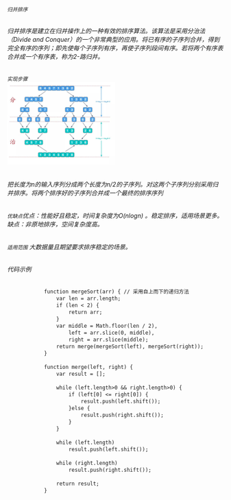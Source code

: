 ###### `归并排序`
###### 归并排序是建立在归并操作上的一种有效的排序算法。该算法是采用分治法（Divide and Conquer）的一个非常典型的应用。将已有序的子序列合并，得到完全有序的序列；即先使每个子序列有序，再使子序列段间有序。若将两个有序表合并成一个有序表，称为2-路归并。
###### `实现步骤`<br><img src="/img/20200813162724.jpg" width="50%" hight="30%">
###### 把长度为n的输入序列分成两个长度为n/2的子序列。对这两个子序列分别采用归并排序。将两个排序好的子序列合并成一个最终的排序序列
###### `优缺点`优点：性能好且稳定，时间复杂度为O(nlogn) 。稳定排序，适用场景更多。缺点：非原地排序，空间复杂度高。
###### `适用范围` 大数据量且期望要求排序稳定的场景。
###### 代码示例

                function mergeSort(arr) { // 采用自上而下的递归方法
                    var len = arr.length;
                    if (len < 2) {
                        return arr;
                    }
                    var middle = Math.floor(len / 2),
                        left = arr.slice(0, middle),
                        right = arr.slice(middle);
                    return merge(mergeSort(left), mergeSort(right));
                }

                function merge(left, right) {
                    var result = [];

                    while (left.length>0 && right.length>0) {
                        if (left[0] <= right[0]) {
                            result.push(left.shift());
                        }else {
                            result.push(right.shift());
                        }
                    }

                    while (left.length)
                        result.push(left.shift());

                    while (right.length)
                        result.push(right.shift());

                    return result;
                }
